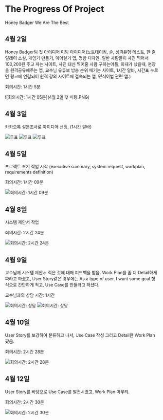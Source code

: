 # The Progress Of Project
Honey Badger We Are The Best
## 4월 2일
Honey Badger팀 첫 아이디어 미팅
아이디어(노트테이킹, 술, 성격유형 테스트, 한 줄 릴레이 소설, 게임기 만들기, 이어살기 앱, 명함 디자인, 일반 사람들이 사진 찍어서 100,200원 주고 
파는 사이트, 사진 대신 찍어줄 사람 구하는어플, 화재가 났을때, 현장을 원격공유해주는 앱, 교수님 유튜브 방송 순위 매기는 사이트, 1시간 알바, 시간표
누르면 링크에 연결되어 원격 강의 사이트에 접속되는 앱, 민식이법 관련 앱.)

회의시간: 1시간 5분

![회의시간: 1시간 05분](4월 2일 첫 미팅.PNG)

## 4월 3일 
카카오톡 설문조사로 아이디어 선정, (1시간 알바)

![투표](https://github.com/yundj4408/Help_me_neighbor/blob/master/%EC%95%84%EC%9D%B4%EB%94%94%EC%96%B4%20%EC%84%A0%EC%A0%95%201.PNG)
![투표](https://github.com/yundj4408/Help_me_neighbor/blob/master/%EC%95%84%EC%9D%B4%EB%94%94%EC%96%B4%20%EC%84%A0%EC%A0%95%202.PNG)
![투표](https://github.com/yundj4408/Help_me_neighbor/blob/master/%EC%95%84%EC%9D%B4%EB%94%94%EC%96%B4%20%EC%84%A0%EC%A0%95%203.PNG)

## 4월 5일
프로젝트 초기 작업 시작 (executive summary, system request, workplan, requirements definition)

회의시간: 1시간 09분

![회의시간: 1시간 09분](https://raw.githubusercontent.com/yundj4408/Help_me_neighbor/master/4%EC%9B%94%20%205%EC%9D%BC.PNG)

## 4월 8일 
시스템 제안서 작업

회의시간: 2시간 24분

![회의시간: 2시간 24분](https://github.com/yundj4408/Help_me_neighbor/blob/master/4%EC%9B%94%208%EC%9D%BC.PNG)

## 4월 9일
교수님께 시스템 제안서 적은 것에 대해 피드백을 받음. Work Plan를 좀 더 Detail하게 짜라고 하셨고, 
User Story같은 경우에는 As a type of user, I want some goal 형식으로 간단하게 적고, Use Case를 만들라고 하셨다.

교수님과의 상담 시간: 1시간

![회의시간: 상담](https://github.com/yundj4408/Help_me_neighbor/blob/master/%EA%B5%90%EC%88%98%EB%8B%98%20%ED%94%BC%EB%93%9C%EB%B0%B1%201.jpg)
![회의시간: 상담](https://github.com/yundj4408/Help_me_neighbor/blob/master/%EA%B5%90%EC%88%98%EB%8B%98%20%ED%94%BC%EB%93%9C%EB%B0%B1%202.jpg)

## 4월 10일 
User Story를 보강하여 분류하고 나서, Use Case 작성 그리고 Detail한 Work Plan 짰음.

회의시간: 2시간 28분

![회의시간: 2시간 28분](https://github.com/yundj4408/Help_me_neighbor/blob/master/4%EC%9B%94%2010%EC%9D%BC.PNG)

## 4월 12일
User Story를 바탕으로 Use Case를 발전시켰고, Work Plan 마무리.

회의시간: 2시간 30분

![회의시간: 2시간 30분](https://github.com/yundj4408/Help_me_neighbor/blob/master/4%EC%9B%94%2012%EC%9D%BC%20voice%20talk.PNG)
